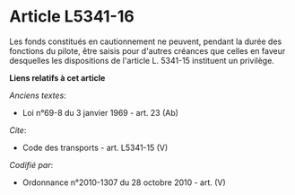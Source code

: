 # Article L5341-16

Les fonds constitués en cautionnement ne peuvent, pendant la durée des fonctions du pilote, être saisis pour d'autres
créances que celles en faveur desquelles les dispositions de l'article L. 5341-15 instituent un privilège.

**Liens relatifs à cet article**

_Anciens textes_:

  - Loi n°69-8 du 3 janvier 1969 - art. 23 (Ab)

_Cite_:

  - Code des transports - art. L5341-15 (V)

_Codifié par_:

  - Ordonnance n°2010-1307 du 28 octobre 2010 - art. (V)
